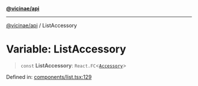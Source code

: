 [**@vicinae/api**](../README.md)

***

[@vicinae/api](../README.md) / ListAccessory

# Variable: ListAccessory

> `const` **ListAccessory**: `React.FC`\<[`Accessory`](../@vicinae/namespaces/List/namespaces/Item/type-aliases/Accessory.md)\>

Defined in: [components/list.tsx:129](https://github.com/vicinaehq/vicinae/blob/c742d5fc509336339909dd669955b863f086bf4e/api/src/api/components/list.tsx#L129)

